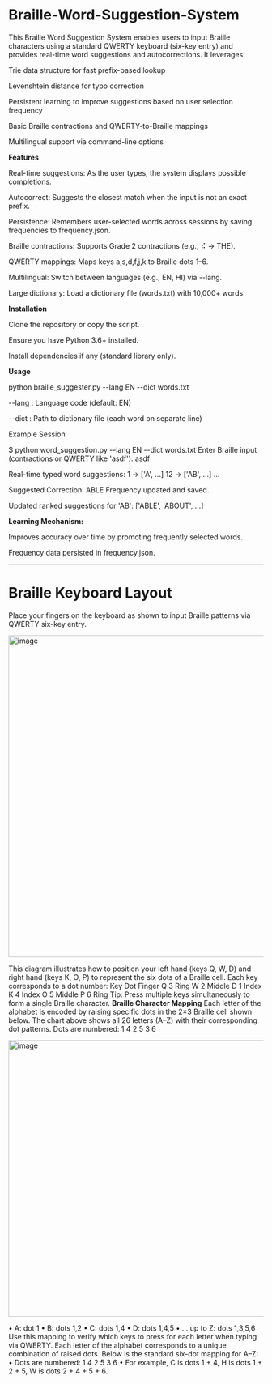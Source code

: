 # Braille-Word-Suggestion-System
This Braille Word Suggestion System enables users to input Braille characters using a standard QWERTY keyboard (six-key entry) and provides real-time word suggestions and autocorrections. It leverages:

Trie data structure for fast prefix-based lookup

Levenshtein distance for typo correction

Persistent learning to improve suggestions based on user selection frequency

Basic Braille contractions and QWERTY-to-Braille mappings

Multilingual support via command-line options

**Features**

Real-time suggestions: As the user types, the system displays possible completions.

Autocorrect: Suggests the closest match when the input is not an exact prefix.

Persistence: Remembers user-selected words across sessions by saving frequencies to frequency.json.

Braille contractions: Supports Grade 2 contractions (e.g., ⠮ → THE).

QWERTY mappings: Maps keys a,s,d,f,j,k to Braille dots 1–6.

Multilingual: Switch between languages (e.g., EN, HI) via --lang.

Large dictionary: Load a dictionary file (words.txt) with 10,000+ words.

**Installation**

Clone the repository or copy the script.

Ensure you have Python 3.6+ installed.

Install dependencies if any (standard library only).

**Usage**

python braille_suggester.py --lang EN --dict words.txt

--lang : Language code (default: EN)

--dict : Path to dictionary file (each word on separate line)

Example Session

$ python word_suggestion.py --lang EN --dict words.txt
Enter Braille input (contractions or QWERTY like 'asdf'): asdf

 Real-time typed word suggestions:
1 → ['A', ...]
12 → ['AB', ...]
...

 Suggested Correction: ABLE
 Frequency updated and saved.

 Updated ranked suggestions for 'AB': ['ABLE', 'ABOUT', ...]


**Learning Mechanism:**

Improves accuracy over time by promoting frequently selected words.

Frequency data persisted in frequency.json.

-------------------------------------------------------------------------------------------------------------------------------------------------------------------------

# Braille Keyboard Layout
Place your fingers on the keyboard as shown to input Braille patterns via QWERTY six-key entry.

 <img width="1010" height="636" alt="image" src="https://github.com/user-attachments/assets/76a84450-1b6f-430f-a592-313da2968034" />

This diagram illustrates how to position your left hand (keys Q, W, D) and right hand (keys K, O, P) to represent the six dots of a Braille cell. Each key corresponds to a dot number:
Key	Dot	Finger
Q	3	Ring
W	2	Middle
D	1	Index
K	4	Index
O	5	Middle
P	6	Ring
Tip: Press multiple keys simultaneously to form a single Braille character.
**Braille Character Mapping**
Each letter of the alphabet is encoded by raising specific dots in the 2×3 Braille cell shown below.
The chart above shows all 26 letters (A–Z) with their corresponding dot patterns. Dots are numbered:
1 4
2 5
3 6


<img width="1872" height="546" alt="image" src="https://github.com/user-attachments/assets/9bf91afa-a6f4-4caf-b176-8db100725d90" />

•	A: dot 1
•	B: dots 1,2
•	C: dots 1,4
•	D: dots 1,4,5
•	... up to Z: dots 1,3,5,6
Use this mapping to verify which keys to press for each letter when typing via QWERTY.
Each letter of the alphabet corresponds to a unique combination of raised dots. Below is the standard six-dot mapping for A–Z:
•	Dots are numbered: 1 4 2 5 3 6
•	For example, C is dots 1 + 4, H is dots 1 + 2 + 5, W is dots 2 + 4 + 5 + 6.



